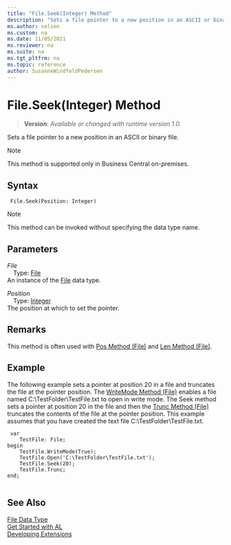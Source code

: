 ```yaml
---
title: "File.Seek(Integer) Method"
description: "Sets a file pointer to a new position in an ASCII or binary file."
ms.author: solsen
ms.custom: na
ms.date: 11/05/2021
ms.reviewer: na
ms.suite: na
ms.tgt_pltfrm: na
ms.topic: reference
author: SusanneWindfeldPedersen
---
```

[//]: # (START>DO_NOT_EDIT)
[//]: # (IMPORTANT:Do not edit any of the content between here and the END>DO_NOT_EDIT.)
[//]: # (Any modifications should be made in the .xml files in the ModernDev repo.)
# File.Seek(Integer) Method
> **Version**: _Available or changed with runtime version 1.0._

Sets a file pointer to a new position in an ASCII or binary file.

> [!NOTE]
> This method is supported only in Business Central on-premises.

## Syntax
```AL
 File.Seek(Position: Integer)
```
> [!NOTE]
> This method can be invoked without specifying the data type name.
## Parameters
*File*  
&emsp;Type: [File](file-data-type.md)  
An instance of the [File](file-data-type.md) data type.  

*Position*  
&emsp;Type: [Integer](../integer/integer-data-type.md)  
The position at which to set the pointer.  



[//]: # (IMPORTANT: END>DO_NOT_EDIT)

## Remarks

This method is often used with [Pos Method \(File\)](../../methods-auto/file/file-pos-method.md) and [Len Method \(File\)](../../methods-auto/file/file-len-method.md).  
  
## Example

The following example sets a pointer at position 20 in a file and truncates the file at the pointer position. The [WriteMode Method \(File\)](../../methods-auto/file/file-writemode-method.md) enables a file named C:\\TestFolder\\TestFile.txt to open in write mode. The Seek method sets a pointer at position 20 in the file and then the [Trunc Method \(File\)](../../methods-auto/file/file-trunc-method.md) truncates the contents of the file at the pointer position. This example assumes that you have created the text file C:\\TestFolder\\TestFile.txt.

```al
 var
    TestFile: File;
begin
    TestFile.WriteMode(True);  
    TestFile.Open('C:\TestFolder\TestFile.txt');  
    TestFile.Seek(20);  
    TestFile.Trunc;  
end;
  
```  
  

## See Also
[File Data Type](file-data-type.md)  
[Get Started with AL](../../devenv-get-started.md)  
[Developing Extensions](../../devenv-dev-overview.md)